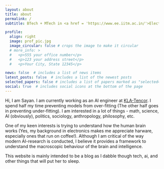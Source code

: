 ```yaml
---
layout: about
title: about
permalink: /
subtitle: BTech + MTech in <a href = 'https://www.ee.iitm.ac.in/'>Electrical Engineering</a> at <a href = 'https://www.iitm.ac.in/'>IIT Madras</a> # <a href='#'>Affiliations</a>. Address. Contacts. Moto. Etc.

profile:
  align: right
  image: prof_pic.jpg
  image_circular: false # crops the image to make it circular
  # more_info: >
  #   <p>555 your office number</p>
  #   <p>123 your address street</p>
  #   <p>Your City, State 12345</p>

news: false  # includes a list of news items
latest_posts: false  # includes a list of the newest posts
selected_papers: false # includes a list of papers marked as "selected={true}"
social: true  # includes social icons at the bottom of the page
---
```


Hi, I am Sayan. I am currently working as an AI engineer at [KLA-Tencor](https://www.kla.com/).
I spend half my time preventing models from over-fitting (The other half goes in preventing under-fitting).
I am interested in a lot of things - math, science, AI (obviously), politics, sociology, anthropology, philosophy, etc.


One of my keen interests is trying to understand how the human brain works (Yes, my background in electronics makes me appreciate harware, especially ones that run on coffee!). Although I am critical of the way modern AI-research is conducted, I believe it provides a framework to understand the macroscopic behaviour of the brain and intelligence.

This website is mainly intended to be a blog as I dabble though tech, ai, and other things that will put her to sleep.
